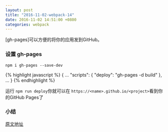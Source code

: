 ```yaml
---
layout: post
title: "2016-11-02-webpack-14"
date: 2016-11-02 14:51:00 +0800
categories: webpack
---
```


[gh-pages]可以方便的将你的应用发到GitHub。

### 设置 gh-pages

`npm i gh-pages --save-dev`

{% highlight javascript %}
{
    ...
    "scripts": {
        "deploy": "gh-pages -d build"
    },
    ...
}
{% endhighlight %}

运行 `npm run deploy`你就可以在 `https://<name>.github.io/<project>`看到你的GitHub Pages了

### 小结

[原文地址](http://survivejs.com/webpack/building-with-webpack/hosting-on-github-pages/)
